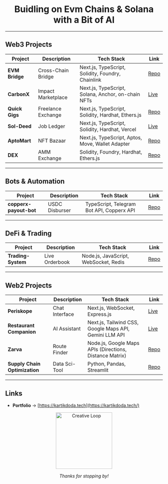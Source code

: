 <div align="center">

# Buidling on Evm Chains & Solana with a Bit of AI

</div>

---

## Web3 Projects

| Project       | Description      | Tech Stack                                           | Link                                                  |
| ------------- | ---------------- | --------------------------------------------------- | ----------------------------------------------------- |
| **EVM Bridge**| Cross-Chain Bridge| Next.js, TypeScript, Solidity, Foundry, Chainlink    | [Repo](https://github.com/dodaa08/Evm-Bridge)      |
| **CarbonX**   | Impact Marketplace | Next.js, TypeScript, Solana, Anchor, on-chain NFTs   | [Live](https://canbonx.vercel.app/)                  |
| **Quick Gigs**| Freelance Exchange | Next.js, TypeScript, Solidity, Hardhat, Ethers.js    | [Repo](https://github.com/dodaa08/Quick-gigs)        |
| **Sol-Deed**  | Job Ledger        | Next.js, TypeScript, Solidity, Hardhat, Vercel       | [Live](https://sol-deed.vercel.app/)                 |
| **AptoMart**  | NFT Bazaar        | Next.js, TypeScript, Aptos, Move, Wallet Adapter     | [Repo](https://github.com/dodaa08/AptoMart)          |
| **DEX**       | AMM Exchange      | Solidity, Foundry, Hardhat, Ethers.js                | [Repo](https://github.com/dodaa08/DEX)               |

---

## Bots & Automation

| Project              | Description     | Tech Stack                                  | Link                                                  |
| -------------------- | --------------- | ------------------------------------------ | ----------------------------------------------------- |
| **copperx-payout-bot** | USDC Disburser  | TypeScript, Telegram Bot API, Copperx API  | [Repo](https://github.com/dodaa08/copperx-payout-bot) |

---

## DeFi & Trading

| Project         | Description     | Tech Stack                                  | Link                                                  |
| --------------- | --------------- | ------------------------------------------ | ----------------------------------------------------- |
| **Trading-System** | Live Orderbook  | Node.js, JavaScript, WebSocket, Redis       | [Repo](https://github.com/dodaa08/Trading-System)     |

---

## Web2 Projects

| Project                | Description     | Tech Stack                                                | Link                                                         |
| ---------------------- | --------------- | -------------------------------------------------------- | ------------------------------------------------------------ |
| **Periskope**          | Chat Interface  | Next.js, WebSocket, Express.js                            | [Live](https://periskope-2nd-attempt.vercel.app/)            |
| **Restaurant Companion** | AI Assistant    | Next.js, Tailwind CSS, Google Maps API, Gemini LLM API     | [Live](https://zoto-codecircuit-a4yg.vercel.app/)            |
| **Zarva**              | Route Finder    | Node.js, Google Maps APIs (Directions, Distance Matrix)   | [Repo](https://github.com/dodaa08/Zarva)                     |
| **Supply Chain Optimization** | Data Sci-Tool  | Python, Pandas, Streamlit                                  | [Repo](https://github.com/dodaa08/Supply-chain-optimization) |

---

## Links 
- **Portfolio** → [https://kartikdoda.tech](https://kartikdoda.tech/)  
  
<div align="center">
  <img src="https://media.giphy.com/media/iicDrNGWxHmDrIni6j/giphy.gif" alt="Creative Loop" width="180" />
  <p><i>Thanks for stopping by! </i></p>
</div>



